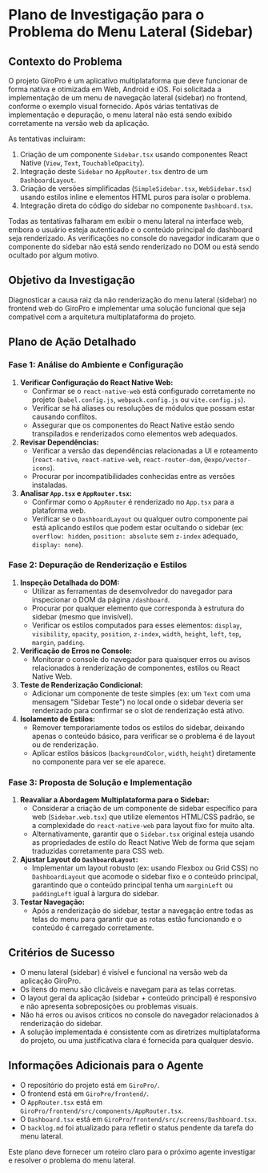 # Plano de Investigação para o Problema do Menu Lateral (Sidebar)

## Contexto do Problema

O projeto GiroPro é um aplicativo multiplataforma que deve funcionar de forma nativa e otimizada em Web, Android e iOS. Foi solicitada a implementação de um menu de navegação lateral (sidebar) no frontend, conforme o exemplo visual fornecido. Após várias tentativas de implementação e depuração, o menu lateral não está sendo exibido corretamente na versão web da aplicação.

As tentativas incluíram:
1.  Criação de um componente `Sidebar.tsx` usando componentes React Native (`View`, `Text`, `TouchableOpacity`).
2.  Integração deste `Sidebar` no `AppRouter.tsx` dentro de um `DashboardLayout`.
3.  Criação de versões simplificadas (`SimpleSidebar.tsx`, `WebSidebar.tsx`) usando estilos inline e elementos HTML puros para isolar o problema.
4.  Integração direta do código do sidebar no componente `Dashboard.tsx`.

Todas as tentativas falharam em exibir o menu lateral na interface web, embora o usuário esteja autenticado e o conteúdo principal do dashboard seja renderizado. As verificações no console do navegador indicaram que o componente do sidebar não está sendo renderizado no DOM ou está sendo ocultado por algum motivo.

## Objetivo da Investigação

Diagnosticar a causa raiz da não renderização do menu lateral (sidebar) no frontend web do GiroPro e implementar uma solução funcional que seja compatível com a arquitetura multiplataforma do projeto.

## Plano de Ação Detalhado

### Fase 1: Análise do Ambiente e Configuração

1.  **Verificar Configuração do React Native Web:**
    *   Confirmar se o `react-native-web` está configurado corretamente no projeto (`babel.config.js`, `webpack.config.js` ou `vite.config.js`).
    *   Verificar se há aliases ou resoluções de módulos que possam estar causando conflitos.
    *   Assegurar que os componentes do React Native estão sendo transpilados e renderizados como elementos web adequados.
2.  **Revisar Dependências:**
    *   Verificar a versão das dependências relacionadas a UI e roteamento (`react-native`, `react-native-web`, `react-router-dom`, `@expo/vector-icons`).
    *   Procurar por incompatibilidades conhecidas entre as versões instaladas.
3.  **Analisar `App.tsx` e `AppRouter.tsx`:**
    *   Confirmar como o `AppRouter` é renderizado no `App.tsx` para a plataforma web.
    *   Verificar se o `DashboardLayout` ou qualquer outro componente pai está aplicando estilos que podem estar ocultando o sidebar (ex: `overflow: hidden`, `position: absolute` sem `z-index` adequado, `display: none`).

### Fase 2: Depuração de Renderização e Estilos

1.  **Inspeção Detalhada do DOM:**
    *   Utilizar as ferramentas de desenvolvedor do navegador para inspecionar o DOM da página `/dashboard`.
    *   Procurar por qualquer elemento que corresponda à estrutura do sidebar (mesmo que invisível).
    *   Verificar os estilos computados para esses elementos: `display`, `visibility`, `opacity`, `position`, `z-index`, `width`, `height`, `left`, `top`, `margin`, `padding`.
2.  **Verificação de Erros no Console:**
    *   Monitorar o console do navegador para quaisquer erros ou avisos relacionados à renderização de componentes, estilos ou React Native Web.
3.  **Teste de Renderização Condicional:**
    *   Adicionar um componente de teste simples (ex: um `Text` com uma mensagem "Sidebar Teste") no local onde o sidebar deveria ser renderizado para confirmar se o slot de renderização está ativo.
4.  **Isolamento de Estilos:**
    *   Remover temporariamente todos os estilos do sidebar, deixando apenas o conteúdo básico, para verificar se o problema é de layout ou de renderização.
    *   Aplicar estilos básicos (`backgroundColor`, `width`, `height`) diretamente no componente para ver se ele aparece.

### Fase 3: Proposta de Solução e Implementação

1.  **Reavaliar a Abordagem Multiplataforma para o Sidebar:**
    *   Considerar a criação de um componente de sidebar específico para web (`Sidebar.web.tsx`) que utilize elementos HTML/CSS padrão, se a complexidade do `react-native-web` para layout fixo for muito alta.
    *   Alternativamente, garantir que o `Sidebar.tsx` original esteja usando as propriedades de estilo do React Native Web de forma que sejam traduzidas corretamente para CSS web.
2.  **Ajustar Layout do `DashboardLayout`:**
    *   Implementar um layout robusto (ex: usando Flexbox ou Grid CSS) no `DashboardLayout` que acomode o sidebar fixo e o conteúdo principal, garantindo que o conteúdo principal tenha um `marginLeft` ou `paddingLeft` igual à largura do sidebar.
3.  **Testar Navegação:**
    *   Após a renderização do sidebar, testar a navegação entre todas as telas do menu para garantir que as rotas estão funcionando e o conteúdo é carregado corretamente.

## Critérios de Sucesso

*   O menu lateral (sidebar) é visível e funcional na versão web da aplicação GiroPro.
*   Os itens do menu são clicáveis e navegam para as telas corretas.
*   O layout geral da aplicação (sidebar + conteúdo principal) é responsivo e não apresenta sobreposições ou problemas visuais.
*   Não há erros ou avisos críticos no console do navegador relacionados à renderização do sidebar.
*   A solução implementada é consistente com as diretrizes multiplataforma do projeto, ou uma justificativa clara é fornecida para qualquer desvio.

## Informações Adicionais para o Agente

*   O repositório do projeto está em `GiroPro/`.
*   O frontend está em `GiroPro/frontend/`.
*   O `AppRouter.tsx` está em `GiroPro/frontend/src/components/AppRouter.tsx`.
*   O `Dashboard.tsx` está em `GiroPro/frontend/src/screens/Dashboard.tsx`.
*   O `backlog.md` foi atualizado para refletir o status pendente da tarefa do menu lateral.

Este plano deve fornecer um roteiro claro para o próximo agente investigar e resolver o problema do menu lateral.
